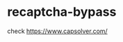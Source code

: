 # recaptcha-bypass
check https://www.capsolver.com/ 



















                                                                                                                                                                                                          